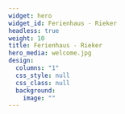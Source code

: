 ```yaml
---
widget: hero
widget_id: Ferienhaus - Rieker
headless: true
weight: 10
title: Ferienhaus - Rieker
hero_media: welcome.jpg
design:
  columns: "1"
  css_style: null
  css_class: null
  background:
    image: ""
---
```

